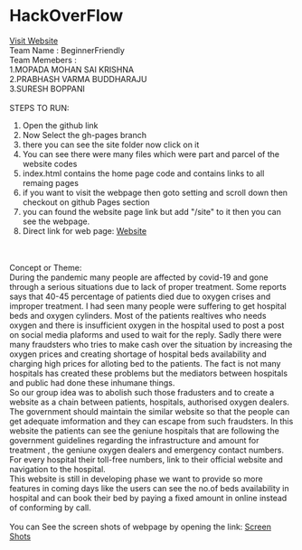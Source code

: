 # HackOverFlow    
<a href="https://mohan0006.github.io/Hack_Over_Flow/site/index.html" target="blank"> Visit Website</a>
<br>
Team Name : BeginnerFriendly
<br>
Team Memebers :  <br>1.MOPADA MOHAN SAI KRISHNA
                 <br>2.PRABHASH VARMA BUDDHARAJU
                 <br>3.SURESH BOPPANI<br><br>
STEPS TO RUN:
1. Open the github link
2. Now Select the gh-pages branch
3. there you can see the site folder now click on it 
4. You can see there were many files which were part and parcel of the website codes
5. index.html contains the home page code and contains links to all remaing pages
6. if you want to visit the webpage then goto setting and scroll down then checkout on github Pages section
7. you can found the website page link but add "/site" to it then you can see the webpage.
8. Direct link for web page: <a href="https://mohan0006.github.io/Hack_Over_Flow/site/index.html" target="blank"> Website</a>                
<br>
<br>
Concept or Theme:<br>
During the pandemic many people are affected by covid-19 and gone through a serious situations due to lack of proper treatment. Some reports says that 40-45 percentage of patients died due to oxygen crises and improper treatment. I had seen many people were suffering to get hospital beds and oxygen cylinders. Most of the patients realtives who needs oxygen and there is insufficient oxygen in the hospital used to post a post on social media plaforms and used to wait for the reply. Sadly there were many fraudsters who tries to make cash over the situation by increasing the oxygen prices and creating shortage of hospital beds availability and charging high prices for alloting bed to the patients. The fact is not many hospitals has created these problems but the mediators between hospitals and public had done these inhumane things.<br>
So our group idea was to abolish such those fradusters and to create a website as a chain between patients, hospitals, authorised oxygen dealers. The government should maintain the similar website so that the people can get adequate imformation and they can escape from such fraudsters. In this website the patients can see the geniune hospitals that are following the government guidelines regarding the infrastructure and amount for treatment , the geniune oxygen dealers and emergency contact numbers.
For every hospital their toll-free numbers, link to their official website and navigation to the hospital.<br>
This website is still in developing phase we want to provide so more features in coming days like the users can see the no.of beds availability in hospital and can book their bed by paying a fixed amount in online instead of conforming by call.  

<br>
<br> 
You can See the screen shots of webpage by opening the link: <a href ="https://github.com/Mohan0006/Hack_Over_Flow/tree/gh-pages/site/WebPage_Screen_Shots" target ="blank"><span>Screen Shots</span></a>
